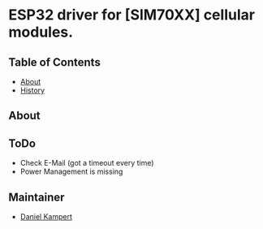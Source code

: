# ESP32 driver for [SIM70XX] cellular modules.

## Table of Contents

- [About](#about)
- [History](#history)

## About

## ToDo

- Check E-Mail (got a timeout every time)
- Power Management is missing

## Maintainer

- [Daniel Kampert](mailto:daniel.kameprt@kampis-elektroecke.de)